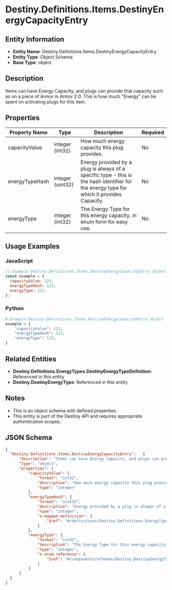 # Destiny.Definitions.Items.DestinyEnergyCapacityEntry

## Entity Information
- **Entity Name**: Destiny.Definitions.Items.DestinyEnergyCapacityEntry
- **Entity Type**: Object Schema
- **Base Type**: object

## Description
Items can have Energy Capacity, and plugs can provide that capacity such as on a piece of Armor in Armor 2.0. This is how much "Energy" can be spent on activating plugs for this item.

## Properties

| Property Name | Type | Description | Required |
|---------------|------|-------------|----------|
| capacityValue | integer (int32) | How much energy capacity this plug provides. | No |
| energyTypeHash | integer (uint32) | Energy provided by a plug is always of a specific type - this is the hash identifier for the energy type for which it provides Capacity. | No |
| energyType | integer (int32) | The Energy Type for this energy capacity, in enum form for easy use. | No |

## Usage Examples

### JavaScript
```javascript
// Example Destiny.Definitions.Items.DestinyEnergyCapacityEntry object
const example = {
  capacityValue: 123,
  energyTypeHash: 123,
  energyType: 123,
};
```

### Python
```python
# Example Destiny.Definitions.Items.DestinyEnergyCapacityEntry object
example = {
    "capacityValue": 123,
    "energyTypeHash": 123,
    "energyType": 123,
}
```

## Related Entities
- **Destiny.Definitions.EnergyTypes.DestinyEnergyTypeDefinition**: Referenced in this entity
- **Destiny.DestinyEnergyType**: Referenced in this entity

## Notes
- This is an object schema with defined properties.
- This entity is part of the Destiny API and requires appropriate authentication scopes.

## JSON Schema
```json
{
  "Destiny.Definitions.Items.DestinyEnergyCapacityEntry":   {
      "description": "Items can have Energy Capacity, and plugs can provide that capacity such as on a piece of Armor in Armor 2.0. This is how much \"Energy\" can be spent on activating plugs for this item.",
      "type": "object",
      "properties": {
          "capacityValue": {
              "format": "int32",
              "description": "How much energy capacity this plug provides.",
              "type": "integer"
          },
          "energyTypeHash": {
              "format": "uint32",
              "description": "Energy provided by a plug is always of a specific type - this is the hash identifier for the energy type for which it provides Capacity.",
              "type": "integer",
              "x-mapped-definition": {
                  "$ref": "#/definitions/Destiny.Definitions.EnergyTypes.DestinyEnergyTypeDefinition"
              }
          },
          "energyType": {
              "format": "int32",
              "description": "The Energy Type for this energy capacity, in enum form for easy use.",
              "type": "integer",
              "x-enum-reference": {
                  "$ref": "#/components/schemas/Destiny.DestinyEnergyType"
              }
          }
      }
  }
}
```

